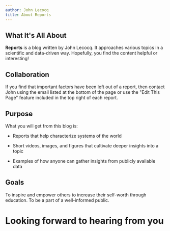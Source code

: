 ```yaml
---
author: John Lecocq
title: About Reports
---
```


## What It's All About

**Reports** is a blog written by John Lecocq. It approaches various topics in a scientific and data-driven way. Hopefully, you find the content helpful or interesting!

## Collaboration

If you find that important factors have been left out of a report, then contact John using the email listed at the bottom of the page or use the "Edit This Page" feature included in the top right of each report.

## Purpose

What you will get from this blog is:

- Reports that help characterize systems of the world

- Short videos, images, and figures that cultivate deeper insights into a topic

- Examples of how anyone can gather insights from publicly available data

## Goals

To inspire and empower others to increase their self-worth through education. To be a part of a well-informed public.

# Looking forward to hearing from you


